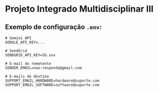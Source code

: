 # Projeto Integrado Multidisciplinar III

## Exemplo de configuração `.env`:
```env
# Gemini API
GOOGLE_API_KEY=...

# SendGrid
SENDGRID_API_KEY=SG.xxx

# E-mail do remetente
SENDER_EMAIL=nao-responda@gmail.com

# E-mails de destino
SUPPORT_EMAIL_HARDWARE=hardware@suporte.com
SUPPORT_EMAIL_SOFTWARE=software@suporte.com
```